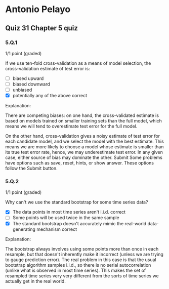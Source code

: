 # Antonio Pelayo
## Quiz 31 Chapter 5 quiz
### 5.Q.1
1/1 point (graded)

If we use ten-fold cross-validation as a means of model selection, the 
cross-validation estimate of test error is:

- [ ] biased upward
- [ ] biased downward
- [ ] unbiased
- [x] potentially any of the above correct

Explanation:

There are competing biases: on one hand, the cross-validated estimate is based 
on models trained on smaller training sets than the full model, which means we 
will tend to overestimate test error for the full model.

On the other hand, cross-validation gives a noisy estimate of test error for 
each candidate model, and we select the model with the best estimate. This means 
we are more likely to choose a model whose estimate is smaller than its true 
test error rate, hence, we may underestimate test error. In any given case, 
either source of bias may dominate the other.
Submit Some problems have options such as save, reset, hints, or show answer. 
These options follow the Submit button.


### 5.Q.2
1/1 point (graded)

Why can't we use the standard bootstrap for some time series data?

- [x] The data points in most time series aren't i.i.d. correct
- [ ] Some points will be used twice in the same sample
- [x] The standard bootstrap doesn't accurately mimic the real-world data-generating mechanism correct

Explanation:

The bootstrap always involves using some points more than once in each resample, 
but that doesn't inherently make it incorrect (unless we are trying to gauge 
prediction error). The real problem in this case is that the usual bootstrap 
algorithm samples i.i.d., so there is no serial autocorrelation (unlike what is 
observed in most time series). This makes the set of resampled time series very 
very different from the sorts of time series we actually get in the real world.
